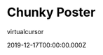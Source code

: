 ---
title: Chunky Poster
github: https://github.com/puresyntax71/hugo-theme-chunky-poster
demo: https://hugo-theme-chunky-poster.netlify.com
author: virtualcursor
date: 2019-12-17T00:00:00.000Z
ssg:
  - Hugo
css:
  - Bootstrap
description: A simple, bootstrap 4 based hugo blog theme.
draft: true
publish_date: '2019-12-17T05:13:18Z'
update_date: '2020-11-13T03:58:22Z'
github_star: 103
github_fork: 93
---